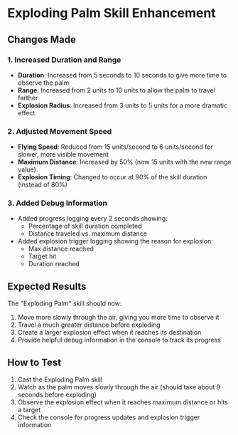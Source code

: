 # Exploding Palm Skill Enhancement

## Changes Made

### 1. Increased Duration and Range
- **Duration**: Increased from 5 seconds to 10 seconds to give more time to observe the palm
- **Range**: Increased from 2 units to 10 units to allow the palm to travel farther
- **Explosion Radius**: Increased from 3 units to 5 units for a more dramatic effect

### 2. Adjusted Movement Speed
- **Flying Speed**: Reduced from 15 units/second to 6 units/second for slower, more visible movement
- **Maximum Distance**: Increased by 50% (now 15 units with the new range value)
- **Explosion Timing**: Changed to occur at 90% of the skill duration (instead of 80%)

### 3. Added Debug Information
- Added progress logging every 2 seconds showing:
  - Percentage of skill duration completed
  - Distance traveled vs. maximum distance
- Added explosion trigger logging showing the reason for explosion:
  - Max distance reached
  - Target hit
  - Duration reached

## Expected Results
The "Exploding Palm" skill should now:
1. Move more slowly through the air, giving you more time to observe it
2. Travel a much greater distance before exploding
3. Create a larger explosion effect when it reaches its destination
4. Provide helpful debug information in the console to track its progress

## How to Test
1. Cast the Exploding Palm skill
2. Watch as the palm moves slowly through the air (should take about 9 seconds before exploding)
3. Observe the explosion effect when it reaches maximum distance or hits a target
4. Check the console for progress updates and explosion trigger information
